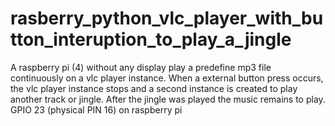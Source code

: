 # rasberry_python_vlc_player_with_button_interuption_to_play_a_jingle
A raspberry pi (4) without any display play a predefine mp3 file continuously on a vlc player instance. When a external button press occurs, the vlc player instance stops and a second instance is created to play another track or jingle. After the jingle was played the music remains to play.
GPIO 23 (physical PIN 16) on raspberry pi 
